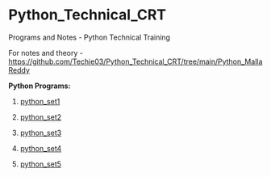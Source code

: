 # Python_Technical_CRT

Programs and Notes - Python Technical Training

For notes and theory - https://github.com/Techie03/Python_Technical_CRT/tree/main/Python_MallaReddy

**Python Programs:**

1) [python_set1](https://github.com/Techie03/Python_Technical_CRT/tree/main/python_set1)

2) [python_set2](https://github.com/Techie03/Python_Technical_CRT/tree/main/python_set2)

3) [python_set3](https://github.com/Techie03/Python_Technical_CRT/tree/main/python_set3)

4) [python_set4](https://github.com/Techie03/Python_Technical_CRT/tree/main/python_set4)

5) [python_set5](https://github.com/Techie03/Python_Technical_CRT/tree/main/python_set5)
